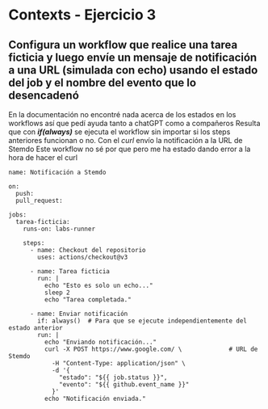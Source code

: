 # Contexts - Ejercicio 3

## Configura un workflow que realice una tarea ficticia y luego envíe un mensaje de notificación a una URL (simulada con echo) usando el estado del job y el nombre del evento que lo desencadenó

En la documentación no encontré nada acerca de los estados en los workflows así que pedí ayuda tanto a chatGPT como a compañeros
Resulta que con ***if(always)*** se ejecuta el workflow sin importar si los steps anteriores funcionan o no.
Con el *curl* envío la notificación a la URL de Stemdo
Este workflow no sé por que pero me ha estado dando error a la hora de hacer el curl

```
name: Notificación a Stemdo

on:
  push:
  pull_request:

jobs:
  tarea-ficticia:
    runs-on: labs-runner

    steps:
      - name: Checkout del repositorio
        uses: actions/checkout@v3

      - name: Tarea ficticia
        run: |
          echo "Esto es solo un echo..."
          sleep 2
          echo "Tarea completada."

      - name: Enviar notificación
        if: always()  # Para que se ejecute independientemente del estado anterior
        run: |
          echo "Enviando notificación..."
          curl -X POST https://www.google.com/ \             # URL de Stemdo
            -H "Content-Type: application/json" \
            -d '{
              "estado": "${{ job.status }}",
              "evento": "${{ github.event_name }}"
            }'
          echo "Notificación enviada."
```